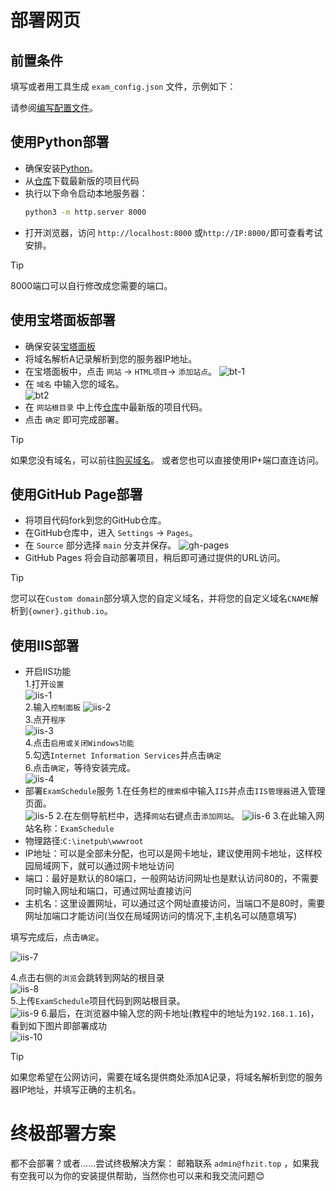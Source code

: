 # 部署网页

## 前置条件

填写或者用工具生成 `exam_config.json` 文件，示例如下：

请参阅[编写配置文件](/app/profile/faq.md)。

## 使用Python部署
 - 确保安装[Python](https://www.python.org/downloads/)。   
 - 从[仓库](https://github.com/ExamAware/ExamSchedule)下载最新版的项目代码
 - 执行以下命令启动本地服务器：
    ```bash
    python3 -m http.server 8000
    ```   
 - 打开浏览器，访问 `http://localhost:8000` 或`http://IP:8000/`即可查看考试安排。 
  
> [!tip]
> 8000端口可以自行修改成您需要的端口。

## 使用宝塔面板部署
 - 确保安装[宝塔面板](https://www.bt.cn/new/download.html)   
 - 将域名解析A记录解析到您的服务器IP地址。
 - 在宝塔面板中，点击 `网站` -> `HTML项目`-> `添加站点`。
 ![bt-1](../images/bt01.png)
 - 在 `域名` 中输入您的域名。  
 ![bt2](../images/bt02.png)
 - 在 `网站根目录` 中上传[仓库](https://github.com/ExamAware/ExamSchedule)中最新版的项目代码。   
 - 点击 `确定` 即可完成部署。
> [!tip]
>
>如果您没有域名，可以前往[购买域名](https://www.dynadot.com/?s59Ms8lK8u7gQ)。
>或者您也可以直接使用IP+端口直连访问。
>

## 使用GitHub Page部署

- 将项目代码fork到您的GitHub仓库。
- 在GitHub仓库中，进入 `Settings` -> `Pages`。
- 在 `Source` 部分选择 `main` 分支并保存。
![gh-pages](../images/gh01.png)
- GitHub Pages 将会自动部署项目，稍后即可通过提供的URL访问。   
> [!tip]
>
> 您可以在`Custom domain`部分填入您的自定义域名，并将您的自定义域名`CNAME`解析到`{owner}.github.io`。
>   

## 使用IIS部署
- 开启IIS功能     
1.打开`设置`    
![iis-1](../images/iis01.png)   
2.输入`控制面板` 
![iis-2](../images/iis02.png)  
3.点开`程序`  
![iis-3](../images/iis03.png)   
4.点击`启用或关闭Windows功能`    
5.勾选`Internet Information Services`并点击`确定`    
6.点击`确定`，等待安装完成。   
![iis-4](../images/iis04.png)   
- 部署`ExamSchedule`服务
1.在任务栏的`搜索框`中输入`IIS`并点击`IIS管理器`进入管理页面。  
![iis-5](../images/iis05.png)
2.在左侧导航栏中，选择`网站`右键点击`添加网站`。
![iis-6](../images/iis06.jpg)
3.在此输入网站名称：`ExamSchedule`        
- 物理路径:`C:\inetpub\wwwroot`    
- IP地址：可以是全部未分配，也可以是网卡地址，建议使用网卡地址，这样校园局域网下，就可以通过网卡地址访问    
- 端口：最好是默认的80端口，一般网站访问网址也是默认访问80的，不需要同时输入网址和端口，可通过网址直接访问    
- 主机名：这里设置网址，可以通过这个网址直接访问，当端口不是80时，需要网址加端口才能访问(当仅在局域网访问的情况下,主机名可以随意填写) 

填写完成后，点击`确定`。

![iis-7](../images/iis07.png)

4.点击右侧的`浏览`会跳转到网站的根目录    
![iis-8](../images/iis08.png)   
5.上传`ExamSchedule`项目代码到网站根目录。   
![iis-9](../images/iis09.png)
6.最后，在浏览器中输入您的网卡地址(教程中的地址为`192.168.1.16`)，看到如下图片即部署成功   
![iis-10](../images/iis10.png)
> [!tip]
> 如果您希望在公网访问，需要在域名提供商处添加A记录，将域名解析到您的服务器IP地址，并填写正确的主机名。   
>
 
# 终极部署方案
都不会部署？或者……尝试终极解决方案：
邮箱联系 `admin@fhzit.top` ，如果我有空我可以为你的安装提供帮助，当然你也可以来和我交流问题😊
